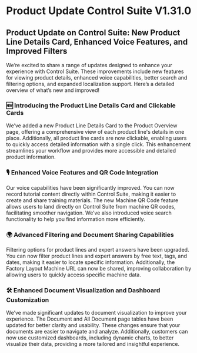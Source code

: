 # Product Update Control Suite V1.31.0

## Product Update on Control Suite: New Product Line Details Card, Enhanced Voice Features, and Improved Filters

We’re excited to share a range of updates designed to enhance your experience with Control Suite. These improvements include new features for viewing product details, enhanced voice capabilities, better search and filtering options, and expanded localization support. Here’s a detailed overview of what’s new and improved!

### 🆕 **Introducing the Product Line Details Card and Clickable Cards**

We’ve added a new Product Line Details Card to the Product Overview page, offering a comprehensive view of each product line's details in one place. Additionally, all product line cards are now clickable, enabling users to quickly access detailed information with a single click. This enhancement streamlines your workflow and provides more accessible and detailed product information.

### 🎙️ **Enhanced Voice Features and QR Code Integration**

Our voice capabilities have been significantly improved. You can now record tutorial content directly within Control Suite, making it easier to create and share training materials. The new Machine QR Code feature allows users to land directly on Control Suite from machine QR codes, facilitating smoother navigation. We’ve also introduced voice search functionality to help you find information more efficiently.

### 🌍 **Advanced Filtering and Document Sharing Capabilities**

Filtering options for product lines and expert answers have been upgraded. You can now filter product lines and expert answers by free text, tags, and dates, making it easier to locate specific information. Additionally, the Factory Layout Machine URL can now be shared, improving collaboration by allowing users to quickly access specific machine data.

### 🛠️ **Enhanced Document Visualization and Dashboard Customization**

We’ve made significant updates to document visualization to improve your experience. The Document and All Document page tables have been updated for better clarity and usability. These changes ensure that your documents are easier to navigate and analyze. Additionally, customers can now use customized dashboards, including dynamic charts, to better visualize their data, providing a more tailored and insightful experience.
